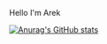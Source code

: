 Hello I'm Arek

[![Anurag's GitHub stats](https://github-readme-stats.vercel.app/api?username=arekindie)](https://github.com/anuraghazra/github-readme-stats)
